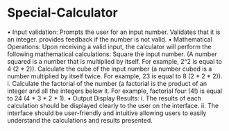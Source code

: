 # Special-Calculator
• Input validation: Prompts the user for an input number. Validates that it is an integer. provides feedback if the number is not valid.
• Mathematical Operations: Upon receiving a valid input, the calculator will perform the following mathematical calculations: Square the input number. (A number squared is a number that is multiplied by itself. For example, 2^2 is equal to 4 (2 * 2)). Calculate the cube of the input number (a number cubed is a number multiplied by itself twice. For example, 23 is equal to 8 (2 * 2 * 2)). i. Calculate the factorial of the number (a factorial is the product of an integer and all the integers below it. For example, factorial four (4!) is equal to 24 (4 * 3 * 2 * 1). 
• Output Display Results:  i. The results of each calculation should be displayed clearly to the user on the interface.  ii. The interface should be user-friendly and intuitive allowing users to easily understand the calculations and results presented. 
